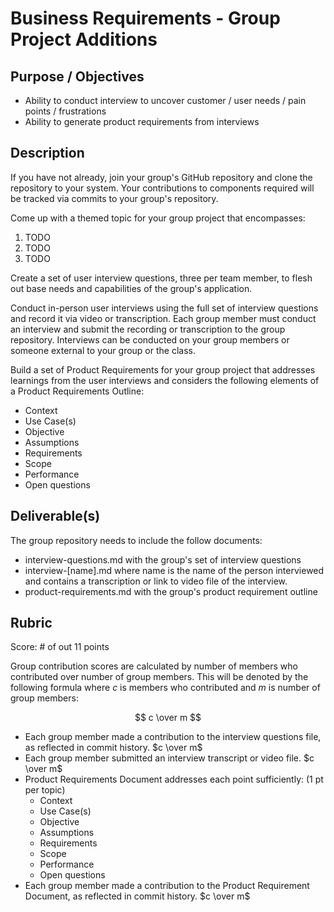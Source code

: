 # Business Requirements - Group Project Additions

## Purpose / Objectives

- Ability to conduct interview to uncover customer / user needs / pain points / frustrations
- Ability to generate product requirements from interviews

## Description

If you have not already, join your group's GitHub repository and clone the repository to your system.  Your contributions to components required will be tracked via commits to your group's repository.

Come up with a themed topic for your group project that encompasses: 
1. TODO
2. TODO
3. TODO

Create a set of user interview questions, three per team member, to flesh out base needs and capabilities of the group's application.

Conduct in-person user interviews using the full set of interview questions and record it via video or transcription.  Each group member must conduct an interview and submit the recording or transcription to the group repository.  Interviews can be conducted on your group members or someone external to your group or the class.  

Build a set of Product Requirements for your group project that addresses learnings from the user interviews and considers the following elements of a Product Requirements Outline:
- Context
- Use Case(s)
- Objective
- Assumptions
- Requirements
- Scope
- Performance
- Open questions

## Deliverable(s)

The group repository needs to include the follow documents:
- interview-questions.md with the group's set of interview questions
- interview-[name].md where name is the name of the person interviewed and contains a transcription or link to video file of the interview.
- product-requirements.md with the group's product requirement outline

## Rubric

Score: # of out 11 points

Group contribution scores are calculated by number of members who contributed over number of group members.  This will be denoted by the following formula where $c$ is members who contributed and $m$ is number of group members:

$$ c \over m $$

- Each group member made a contribution to the interview questions file, as reflected in commit history. $c \over m$
- Each group member submitted an interview transcript or video file. $c \over m$
- Product Requirements Document addresses each point sufficiently: (1 pt per topic)
  - Context
  - Use Case(s)
  - Objective
  - Assumptions
  - Requirements
  - Scope
  - Performance
  - Open questions
- Each group member made a contribution to the Product Requirement Document, as reflected in commit history. $c \over m$
